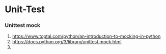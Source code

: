 # Unit-Test

### Unittest mock
1. https://www.toptal.com/python/an-introduction-to-mocking-in-python
2. https://docs.python.org/3/library/unittest.mock.html
3.
